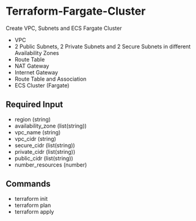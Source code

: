 # Terraform-Fargate-Cluster
Create VPC, Subnets and ECS Fargate Cluster

- VPC
- 2 Public Subnets, 2 Private Subnets and 2 Secure Subnets in different Availability Zones
- Route Table
- NAT Gateway
- Internet Gateway
- Route Table and Association
- ECS Cluster (Fargate)

## Required Input
- region (string)
- availability_zone (list(string))
- vpc_name (string)
- vpc_cidr (string)
- secure_cidr (list(string))
- private_cidr (list(string))
- public_cidr (list(string))
- number_resources (number)

## Commands
 - terraform init
 - terraform plan
 - terraform apply


